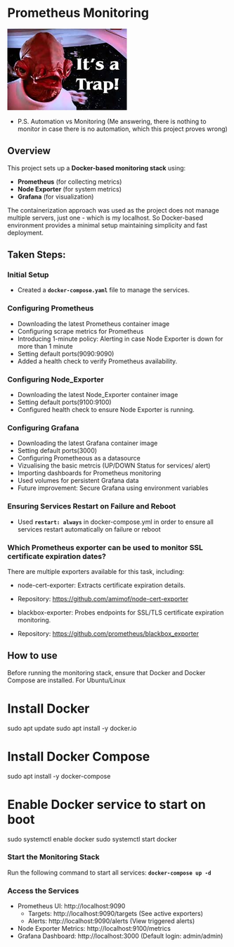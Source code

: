 # Prometheus Monitoring

![](image.png)
- P.S. Automation vs Monitoring (Me answering, there is nothing to monitor in case there is no automation, which this project proves wrong)

## Overview 
This project sets up a **Docker-based monitoring stack** using:
- **Prometheus** (for collecting metrics)
- **Node Exporter** (for system metrics)
- **Grafana** (for visualization)

The containerization approach was used as the project does not manage multiple servers, just one - which is my localhost. So Docker-based environment provides a minimal setup maintaining simplicity and fast deployment.

## Taken Steps:
### **Initial Setup**
- Created a **`docker-compose.yaml`** file to manage the services.

### **Configuring Prometheus**
- Downloading the latest Prometheus container image 
- Configuring scrape metrics for Prometheus
- Introducing 1-minute policy: Alerting in case Node Exporter is down for more than 1 minute
- Setting default ports(9090:9090)
- Added a health check to verify Prometheus availability.

### **Configuring Node_Exporter**
- Downloading the latest Node_Exporter container image 
- Setting default ports(9100:9100)
- Configured health check to ensure Node Exporter is running.

### **Configuring Grafana**
- Downloading the latest Grafana container image 
- Setting default ports(3000)
- Configuring Prometheous as a datasource
- Vizualising the basic metrcis (UP/DOWN Status for services/ alert)
- Importing dashboards for Prometheus monitoring
- Used volumes for persistent Grafana data
- Future improvement: Secure Grafana using environment variables

### **Ensuring Services Restart on Failure and Reboot**
- Used **`restart: always`** in docker-compose.yml in order to ensure all services restart automatically on failure or reboot

### Which Prometheus exporter can be used to monitor SSL certificate expiration dates?
There are multiple exporters available for this task, including:

- node-cert-exporter: Extracts certificate expiration details.
- Repository: https://github.com/amimof/node-cert-exporter

- blackbox-exporter: Probes endpoints for SSL/TLS certificate expiration monitoring.
- Repository: https://github.com/prometheus/blackbox_exporter

## How to use
Before running the monitoring stack, ensure that Docker and Docker Compose are installed.
For Ubuntu/Linux

# Install Docker
sudo apt update
sudo apt install -y docker.io

# Install Docker Compose
sudo apt install -y docker-compose

# Enable Docker service to start on boot
sudo systemctl enable docker
sudo systemctl start docker

### **Start the Monitoring Stack**
Run the following command to start all services: **`docker-compose up -d`**
### **Access the Services**
- Prometheus UI: http://localhost:9090
    - Targets: http://localhost:9090/targets (See active exporters)
    - Alerts: http://localhost:9090/alerts (View triggered alerts)
- Node Exporter Metrics: http://localhost:9100/metrics
- Grafana Dashboard: http://localhost:3000 (Default login: admin/admin)

